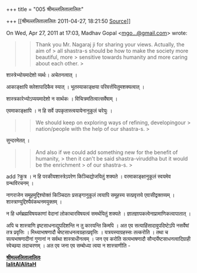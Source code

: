 +++
title = "005 श्रीमल्ललितालालितः"

+++
[[श्रीमल्ललितालालितः	2011-04-27, 18:21:50 [Source](https://groups.google.com/g/bvparishat/c/gEYWpLS1S5c)]]



On Wed, Apr 27, 2011 at 17:03, Madhav Gopal \<[mgo...@gmail.com]()\> wrote:  

> 
> > Thank you Mr. Nagaraj ji for sharing your views. Actually, the aim of > all shastra-s should be how to make the society more beautiful, more > sensitive towards humanity and more caring about each other. >
> 

शास्त्रेभ्योयमादेशो व्यर्थः। अचेतनत्वात् ।

आकाङ्क्षापि क्लेशापादिकैव स्यात् । भूतस्याकाङ्क्षया परिवर्त्तयितुमशक्यत्वात् ।

शास्त्रकारेभ्योऽप्ययमादेशो न सार्थकः । विचित्रमतित्वात्सर्वेषाम् ।

एवमाकाङ्क्षापि । न हि सर्वे उपकृतास्त्वयायेनानुकूलं चरेयुः ।



> 
> > 
> > 

> 
> > We should keep on exploring ways of refining, developingour > nation/people with the help of our shastra-s. >
> 

सुन्दरमेतत् ।

> 
> > And also if we could add something new for the benefit of humanity, > then it can't be said shastra-viruddha but it would be the enrichment > of our shastra-s. >
> 

add ?कुत्र । न हि परकीयशास्त्रेऽपरेण किञ्चिद्योजयितुं शक्यते । वरमाकाङ्क्षानुकूलं स्वयमेव ग्रन्थविरचनम् ।



नागराजेन समूहमुद्दिश्योक्तं किञ्चिदतः प्रसङ्गानुकूलं त्वयापि समूहस्य सत्प्रवृत्तये एवासीद्वक्तव्यम् । शास्त्राण्युद्दिश्यैवंकथनमयुक्तम् ।

न हि धर्मब्रह्मविषयकाणां वेदानां लोकाचारविषयत्वं समर्थयितुं शक्यते । ज्ञातज्ञापकत्वेनाप्रामाणिकत्वापातात् ।

अपि च शास्त्राणि इष्टसाधनाद्युपदिशन्ति न तु कारयन्ति किमपि । अत एव सत्याहिंसादावुपदिष्टेऽपि नसर्वेषां तत्र प्रवृत्तिः । मिथ्याभाषणादौ चेष्टसाधनत्वग्रहात्प्रवृत्तिः । यत्रयस्याग्रहस्सः तत्करोति । तथा च सत्यभाषणादीनां गुणानां न सर्वथा शास्त्राधीनत्वम् । जन एव करोति सत्यभाषणादौ सौन्दर्येष्टसाधनत्वादिग्राही स्वेच्छया तदाचरणम् । अत एव जना एव सम्बोध्या त्वया न शास्त्राणीति -



[**श्रीमल्ललितालालितः**](http://www.lalitaalaalitah.com/)  
[**lalitAlAlitaH**](http://about.me/lalitaalaalitah/bio)

